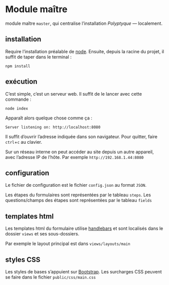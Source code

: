 # Module maître
module maître `master`, qui centralise l’installation *Polyptyque* — localement.

## installation

Require l’installation préalable de [node](https://nodejs.org/). Ensuite, depuis la racine du projet, il suffit de taper dans le terminal : 

    npm install

## exécution

C’est simple, c’est un serveur web. Il suffit de le lancer avec cette commande : 

	node index

Apparaît alors quelque chose comme ça :

	Server listening on: http://localhost:8080
	
Il suffit d’ouvrir l’adresse indiquée dans son navigateur. 
Pour quitter, faire `ctrl`+`c` au clavier. 

Sur un réseau interne on peut accéder au site depuis un autre appareil, avec l’adresse IP de l’hôte. Par exemple `http://192.168.1.44:8080`

## configuration 

Le fichier de configuration est le fichier `config.json` au format `JSON`.

Les étapes du formulaires sont représentées par le tableau `steps`. Les questions/champs des étapes sont représentées par le tableau `fields`

## templates html

Les templates html du formulaire utilise [handlebars](http://handlebarsjs.com/)
et sont localisés dans le dossier `views` et ses sous-dossiers.

Par exemple le layout principal est dans `views/layouts/main`

## styles CSS

Les styles de bases s’appuient sur [Bootstrap](http://getbootstrap.com/). Les surcharges CSS peuvent se faire dans le fichier `public/css/main.css`
